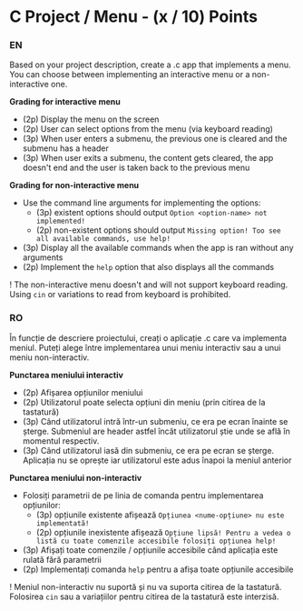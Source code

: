 # C Project / Menu - (x / 10) Points
### EN
Based on your project description, create a .c app that implements a menu.
You can choose between implementing an interactive menu or a non-interactive one.

**Grading for interactive menu**
- (2p) Display the menu on the screen
- (2p) User can select options from the menu (via keyboard reading)
- (3p) When user enters a submenu, the previous one is cleared and the submenu has a header
- (3p) When user exits a submenu, the content gets cleared, the app doesn't end and the user is taken back to the previous menu

**Grading for non-interactive menu**
- Use the command line arguments for implementing the options:
  - (3p) existent options should output `Option <option-name> not implemented!`
  - (2p) non-existent options should output `Missing option! Too see all available commands, use help!`
- (3p) Display all the available commands when the app is ran without any arguments
- (2p) Implement the `help` option that also displays all the commands

! The non-interactive menu doesn't and will not support keyboard reading. Using `cin` or variations to read from keyboard is prohibited.

### RO
În funcție de descriere proiectului, creați o aplicație .c care va implementa meniul.
Puteți alege între implementarea unui meniu interactiv sau a unui meniu non-interactiv.

**Punctarea meniului interactiv**
- (2p) Afișarea opțiunilor meniului
- (2p) Utilizatorul poate selecta opțiuni din meniu (prin citirea de la tastatură)
- (3p) Când utilizatorul intră într-un submeniu, ce era pe ecran înainte se șterge. Submeniul are header astfel încât utilizatorul știe unde se află în momentul respectiv.
- (3p) Când utilizatorul iasă din submeniu, ce era pe ecran se șterge. Aplicația nu se oprește iar utilizatorul este adus înapoi la meniul anterior

**Punctarea meniului non-interactiv**
- Folosiți parametrii de pe linia de comanda pentru implementarea opțiunilor:
  - (3p) opțiunile existente afișează `Opțiunea <nume-opțiune> nu este implementată!`
  - (2p) opțiunile inexistente afișează `Opțiune lipsă! Pentru a vedea o listă cu toate comenzile accesibile folosiți opțiunea help!`
- (3p) Afișați toate comenzile / opțiunile accesibile când aplicația este rulată fără parametrii
- (2p) Implementați comanda `help` pentru a afișa toate opțiunile accesibile

! Meniul non-interactiv nu suportă și nu va suporta citirea de la tastatură. Folosirea `cin` sau a variațiilor pentru citirea de la tastatură este interzisă.
